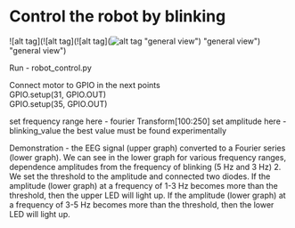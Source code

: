 # Control the robot by blinking
![alt tag](![alt tag](![alt tag](![alt tag](https://github.com/Ildaron/EEGwithRaspberryPI/blob/master/Supplementary%20files/fig.15...jpg "general view")​ "general view")​
 "general view")​ "general view")​

Run - robot_control.py   

Connect motor to GPIO in the next points  
GPIO.setup(31, GPIO.OUT)  
GPIO.setup(35, GPIO.OUT)  

set frequency range here - fourier Transform[100:250]
set amplitude here - blinking_value 
the best value must be found experimentally  

Demonstration - the EEG signal (upper graph) converted to a Fourier series (lower graph). We can see in the lower graph for  various frequency ranges, dependence amplitudes from the frequency of  blinking (5 Hz and 3 Hz)
2. We set the threshold to the amplitude and connected two diodes. If the amplitude (lower graph) at a frequency of 1-3 Hz becomes more than the threshold, then the upper LED will light up.
If the amplitude (lower graph)  at a frequency of 3-5 Hz becomes more than the threshold, then the lower LED will light up.
